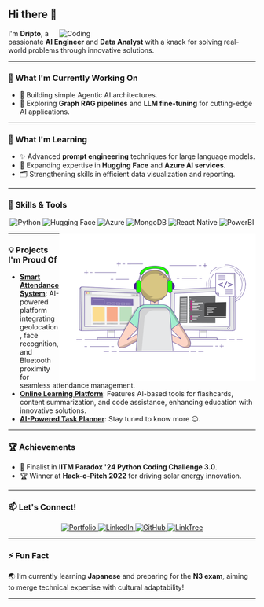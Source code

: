 ## Hi there 👋  


<img align="right" alt="Coding" src="https://media.giphy.com/media/qgQUggAC3Pfv687qPC/giphy.gif" width="400"/>

I'm **Dripto**, a passionate **AI Engineer** and **Data Analyst** with a knack for solving real-world problems through innovative solutions.  

---

### 🔭 **What I'm Currently Working On**  
- 🚀 Building simple Agentic AI architectures.  
- 🤖 Exploring **Graph RAG pipelines** and **LLM fine-tuning** for cutting-edge AI applications.  

---

### 🌱 **What I'm Learning**  
- ✨ Advanced **prompt engineering** techniques for large language models.  
- 🧠 Expanding expertise in **Hugging Face** and **Azure AI services**.  
- 🗂️ Strengthening skills in efficient data visualization and reporting.  

---

### 🚀 **Skills & Tools**  
<p align="center">
  <img src="https://img.shields.io/badge/Python-%233776AB.svg?style=for-the-badge&logo=python&logoColor=white" alt="Python"/>
  <img src="https://img.shields.io/badge/HuggingFace-%23FFCC00.svg?style=for-the-badge&logo=huggingface&logoColor=black" alt="Hugging Face"/>
  <img src="https://img.shields.io/badge/Azure-%230072C6.svg?style=for-the-badge&logo=microsoftazure&logoColor=white" alt="Azure"/>
  <img src="https://img.shields.io/badge/MongoDB-%2347A248.svg?style=for-the-badge&logo=mongodb&logoColor=white" alt="MongoDB"/>
  <img src="https://img.shields.io/badge/React_Native-%2320232A.svg?style=for-the-badge&logo=react&logoColor=%2361DAFB" alt="React Native"/>
  <img src="https://img.shields.io/badge/PowerBI-%23F2C811.svg?style=for-the-badge&logo=powerbi&logoColor=black" alt="PowerBI"/>
</p>



<img align="right" alt="GIF" src="https://raw.githubusercontent.com/devSouvik/devSouvik/master/gif3.gif" width="400"/>

---

### 💡 **Projects I'm Proud Of**  
- **[Smart Attendance System](#)**: AI-powered platform integrating geolocation, face recognition, and Bluetooth proximity for seamless attendance management.  
- **[Online Learning Platform](#)**: Features AI-based tools for flashcards, content summarization, and code assistance, enhancing education with innovative solutions.  
- **[AI-Powered Task Planner](#)**: Stay tuned to know more 😉.  

---

### 🏆 **Achievements**  
- 🥇 Finalist in **IITM Paradox '24 Python Coding Challenge 3.0**.  
- 🏆 Winner at **Hack-o-Pitch 2022** for driving solar energy innovation.  

---

### 📫 **Let's Connect!**  
<p align="center">
  <a href="https://sites.google.com/student.onlinedegree.iitm.ac.in/portfolio-driptobhattacharyya?usp=sharing">
    <img src="https://img.shields.io/badge/Portfolio-%2312100E.svg?style=for-the-badge&logo=firefox&logoColor=white" alt="Portfolio"/>
  </a>
  <a href="https://www.linkedin.com/in/dripto-bhattacharyya/">
    <img src="https://img.shields.io/badge/LinkedIn-%230077B5.svg?style=for-the-badge&logo=linkedin&logoColor=white" alt="LinkedIn"/>
  </a>
  <a href="https://github.com/driptobhattacharyya">
    <img src="https://img.shields.io/badge/GitHub-%2312100E.svg?style=for-the-badge&logo=github&logoColor=white" alt="GitHub"/>
  </a>
  <a href="https://linktr.ee/driptobhattacharyya">
    <img src="https://img.shields.io/badge/LinkTree-%23C8E9A0.svg?style=for-the-badge&logo=linktree&logoColor=black" alt="LinkTree"/>
  </a>
</p>

---

### ⚡ **Fun Fact**  
🌏 I’m currently learning **Japanese**  and preparing for the **N3 exam**, aiming to merge technical expertise with cultural adaptability!  

---


